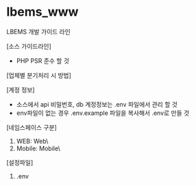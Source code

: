 # lbems_www
LBEMS 개발 가이드 라인

[소스 가이드라인]
- PHP PSR 준수 할 것

[업체별 분기처리 시 방법]

[계정 정보]
- 소스에서 api 비밀번호, db 계정정보는 .env 파일에서 관리 할 것
- env파일이 없는 경우 .env.example 파일을 복사해서 .env로 만들 것

[네임스페이스 구분]
1. WEB: Web\
2. Mobile: Mobile\

[설정파일]
1. .env
